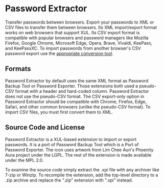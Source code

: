 # Password Extractor

Transfer passwords between browsers. Export your passwords to XML or CSV files to transfer them between browsers. Its XML import/export format works on web browsers that support XUL. Its CSV export format is compatible with popular browsers and password managers like Mozilla Firefox, Google Chrome, Microsoft Edge, Opera, Brave, Vivaldi, KeePass, and KeePassXC. To import passwords from another browser's CSV password export use the [appropriate conversion tool](https://rjjiii.github.io/Password-Extractor/CSVtoXML.html).

## Formats

Password Extractor by default uses the same XML format as Password Backup Tool or Password Exporter. Those extensions both used a pseudo-CSV format with a header and hard-coded column. Password Extractor does not use the pseudo-CSV format. The CSV export-only option in Password Extractor should be compatible with Chrome, Firefox, Edge, Safari, and other common browsers (unlike the pseudo-CSV format). To import CSV files, you must first convert them to XML.

## Source Code and License

Password Extractor is a XUL-based extension to import or export passwords. It is a port of Password Backup Tool which is a Port of Password Exporter. The icon uses artwork from Lim Chee Aun's Phoenity Aura project under the LGPL. The rest of the extension is made available under the MPL 2.0.

To examine the source code simply extract the .xpi file with any archiver like 7-zip or Winzip. To recompile the extension, add the top-level directory to a .zip archive and replace the ".zip" extension with ".xpi" instead.
